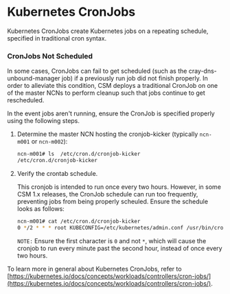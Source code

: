 # Kubernetes CronJobs

Kubernetes CronJobs create Kubernetes jobs on a repeating schedule, specified in traditional cron syntax.

### CronJobs Not Scheduled

In some cases, CronJobs can fail to get scheduled (such as the cray-dns-unbound-manager job) if a previously run job did not finish properly. In order to alleviate this condition, CSM deploys a traditional CronJob on one of the master NCNs to perform cleanup such that jobs continue to get rescheduled.

In the event jobs aren't running, ensure the CronJob is specified properly using the following steps.

1. Determine the master NCN hosting the cronjob-kicker (typically `ncn-m001` or `ncn-m002`):

   ```bash
   ncn-m001# ls  /etc/cron.d/cronjob-kicker
   /etc/cron.d/cronjob-kicker
   ```

1. Verify the crontab schedule.

   This cronjob is intended to run once every two hours.  However, in some CSM 1.x
   releases, the CronJob schedule can run too frequently, preventing jobs from being
   properly scheuled.  Ensure the schedule looks as follows:

   ```bash
   ncn-m001# cat /etc/cron.d/cronjob-kicker
   0 */2 * * * root KUBECONFIG=/etc/kubernetes/admin.conf /usr/bin/cronjob_kicker.py
   ```

   `NOTE:` Ensure the first character is `0` and not `*`, which will cause the cronjob
           to run every minute past the second hour, instead of once every two hours.

To learn more in general about Kubernetes CronJobs, refer to [https://kubernetes.io/docs/concepts/workloads/controllers/cron-jobs/](https://kubernetes.io/docs/concepts/workloads/controllers/cron-jobs/).

